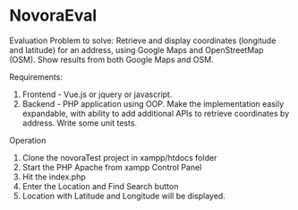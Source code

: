 # NovoraEval
Evaluation
Problem to solve: Retrieve and display coordinates (longitude and latitude) for an address, using Google Maps and OpenStreetMap (OSM). Show results from both Google Maps and OSM.

Requirements:
1) Frontend - Vue.js or jquery or javascript.
2) Backend - PHP application using OOP. Make the implementation easily expandable, with ability to add additional APIs to retrieve coordinates by address. Write some unit tests.

Operation
1. Clone the novoraTest project in xampp/htdocs folder
2. Start the PHP Apache from xampp Control Panel
3. Hit the index.php
4. Enter the Location and Find Search button
5. Location with Latitude and Longitude will be displayed.


